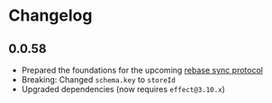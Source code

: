 # Changelog

## 0.0.58

- Prepared the foundations for the upcoming [rebase sync protocol](https://github.com/livestorejs/livestore/issues/195)
- Breaking: Changed `schema.key` to `storeId`
- Upgraded dependencies (now requires `effect@3.10.x`)
